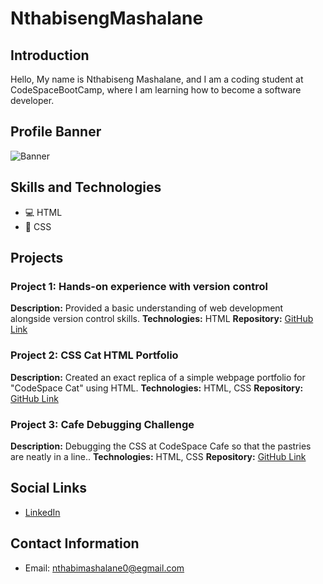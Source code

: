 # NthabisengMashalane

## Introduction
Hello, My name is Nthabiseng Mashalane, and I am a coding student at CodeSpaceBootCamp, where I am learning how to become a software developer.

## Profile Banner
![Banner](URL_of_your_image)

## Skills and Technologies
- 💻 HTML
- 🎨 CSS

## Projects

### Project 1: Hands-on experience with version control
**Description:**  Provided a basic understanding of web development alongside version control skills.
**Technologies:** HTML
**Repository:** [GitHub Link](https://github.com/NthabisengMash/Module_2R_CS20240127_WF02407_GroupD_NTHABISENG-MASHALANE_SDF02_R.git)

### Project 2: CSS Cat HTML Portfolio
**Description:** Created an exact replica of a simple webpage portfolio for "CodeSpace Cat" using HTML.
**Technologies:** HTML, CSS
**Repository:** [GitHub Link](https://github.com/NthabisengMash/Module_03_CS20240127_WF02407_GroupD_Nthabiseng-Mashalane_SDF03.git)

### Project 3: Cafe Debugging Challenge
**Description:** Debugging the CSS at CodeSpace Cafe so that the pastries are neatly in a line..
**Technologies:** HTML, CSS
**Repository:** [GitHub Link](https://github.com/NthabisengMash/Module_4R_CS20240127_WF02407_GroupD_NTHABISENG-MASHALANE_SDF04_R.git)

## Social Links
- [LinkedIn](www.linkedin.com/in/nthabisengmashalane)

## Contact Information
- Email: nthabimashalane0@egmail.com


